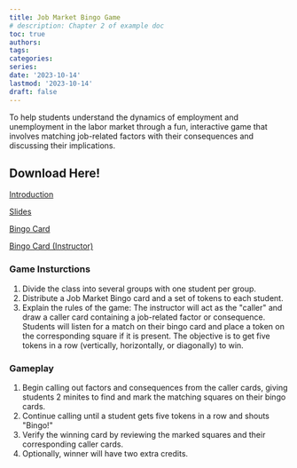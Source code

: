 ```yaml
---
title: Job Market Bingo Game
# description: Chapter 2 of example doc
toc: true
authors:
tags:
categories:
series:
date: '2023-10-14'
lastmod: '2023-10-14'
draft: false
---
```


To help students understand the dynamics of employment and unemployment in the labor market through
a fun, interactive game that involves matching job-related factors with their consequences and discussing
their implications.

<!--more-->

## Download Here!
[Introduction](https://KerrLyu.github.io/pdf/game2_intro.pdf) 

[Slides](https://KerrLyu.github.io/pdf/game2_slides.pdf) 

[Bingo Card](https://KerrLyu.github.io/pdf/game2_bingo_card.pdf)

[Bingo Card (Instructor)](https://KerrLyu.github.io/pdf/game2_bingo_card_instructor.pdf)

### Game Insturctions


1. Divide the class into several groups with one student per group.
2. Distribute a Job Market Bingo card and a set of tokens to each student.
3. Explain the rules of the game: The instructor will act as the "caller" and draw a caller card containing a
job-related factor or consequence. Students will listen for a match on their bingo card and place a token
on the corresponding square if it is present. The objective is to get five tokens in a row (vertically,
horizontally, or diagonally) to win.

### Gameplay

1. Begin calling out factors and consequences from the caller cards, giving students 2 minites to find and
mark the matching squares on their bingo cards.
2. Continue calling until a student gets five tokens in a row and shouts "Bingo!"
3. Verify the winning card by reviewing the marked squares and their corresponding caller cards.
4. Optionally, winner will have two extra credits.